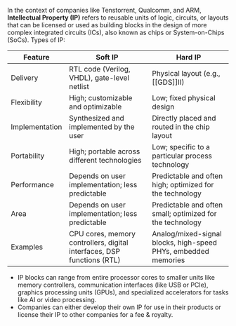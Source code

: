 In the context of companies like Tenstorrent, Qualcomm, and ARM, **Intellectual Property (IP)** refers to reusable units of logic, circuits, or layouts that can be licensed or used as building blocks in the design of more complex integrated circuits (ICs), also known as chips or System-on-Chips (SoCs). Types of IP:

| Feature        | Soft IP                                                                | Hard IP                                                        |
| -------------- | ---------------------------------------------------------------------- | -------------------------------------------------------------- |
| Delivery       | RTL code (Verilog, VHDL), gate-level netlist                           | Physical layout (e.g., [[GDS]]II)                              |
| Flexibility    | High; customizable and optimizable                                     | Low; fixed physical design                                     |
| Implementation | Synthesized and implemented by the user                                | Directly placed and routed in the chip layout                  |
| Portability    | High; portable across different technologies                           | Low; specific to a particular process technology               |
| Performance    | Depends on user implementation; less predictable                       | Predictable and often high; optimized for the technology       |
| Area           | Depends on user implementation; less predictable                       | Predictable and often small; optimized for the technology      |
| Examples       | CPU cores, memory controllers, digital interfaces, DSP functions (RTL) | Analog/mixed-signal blocks, high-speed PHYs, embedded memories |

- IP blocks can range from entire processor cores to smaller units like memory controllers, communication interfaces (like USB or PCIe), graphics processing units (GPUs), and specialized accelerators for tasks like AI or video processing.
- Companies can either develop their own IP for use in their products or license their IP to other companies for a fee & royalty.
